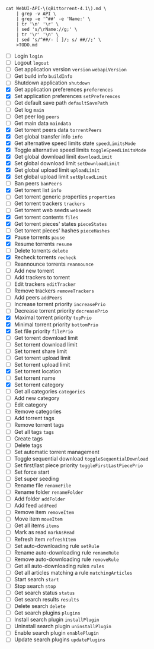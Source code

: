 ```
cat WebUI-API-\(qBittorrent-4.1\).md \
	| grep -v API \
	| grep -e '^##' -e 'Name:' \
	| tr '\n' '\r' \
	| sed 's/\rName://g;' \
	| tr '\r' '\n' \
	| sed 's/^##/- [ ]/; s/ ##//;' \
	>TODO.md
```

- [ ] Login `login`
- [ ] Logout `logout`
- [ ] Get application version `version` `webapiVersion`
- [ ] Get build info `buildInfo`
- [ ] Shutdown application `shutdown`
- [x] Get application preferences `preferences`
- [x] Set application preferences `setPreferences`
- [ ] Get default save path `defaultSavePath`
- [ ] Get log `main`
- [ ] Get peer log `peers`
- [ ] Get main data `maindata`
- [x] Get torrent peers data `torrentPeers`
- [x] Get global transfer info `info`
- [x] Get alternative speed limits state `speedLimitsMode`
- [x] Toggle alternative speed limits `toggleSpeedLimitsMode`
- [x] Get global download limit `downloadLimit`
- [x] Set global download limit `setDownloadLimit`
- [x] Get global upload limit `uploadLimit`
- [x] Set global upload limit `setUploadLimit`
- [ ] Ban peers `banPeers`
- [x] Get torrent list `info`
- [ ] Get torrent generic properties `properties`
- [ ] Get torrent trackers `trackers`
- [ ] Get torrent web seeds `webseeds`
- [x] Get torrent contents `files`
- [x] Get torrent pieces' states `pieceStates`
- [ ] Get torrent pieces' hashes `pieceHashes`
- [x] Pause torrents `pause`
- [x] Resume torrents `resume`
- [ ] Delete torrents `delete`
- [x] Recheck torrents `recheck`
- [ ] Reannounce torrents `reannounce`
- [ ] Add new torrent
- [ ] Add trackers to torrent
- [ ] Edit trackers `editTracker`
- [ ] Remove trackers `removeTrackers`
- [ ] Add peers `addPeers`
- [ ] Increase torrent priority `increasePrio`
- [ ] Decrease torrent priority `decreasePrio`
- [x] Maximal torrent priority `topPrio`
- [x] Minimal torrent priority `bottomPrio`
- [x] Set file priority `filePrio`
- [ ] Get torrent download limit
- [ ] Set torrent download limit
- [ ] Set torrent share limit
- [ ] Get torrent upload limit
- [ ] Set torrent upload limit
- [x] Set torrent location
- [ ] Set torrent name
- [x] Set torrent category
- [ ] Get all categories `categories`
- [ ] Add new category
- [ ] Edit category
- [ ] Remove categories
- [ ] Add torrent tags
- [ ] Remove torrent tags
- [ ] Get all tags `tags`
- [ ] Create tags
- [ ] Delete tags
- [ ] Set automatic torrent management
- [ ] Toggle sequential download `toggleSequentialDownload`
- [ ] Set first/last piece priority `toggleFirstLastPiecePrio`
- [ ] Set force start
- [ ] Set super seeding
- [ ] Rename file `renameFile`
- [ ] Rename folder `renameFolder`
- [ ] Add folder `addFolder`
- [ ] Add feed `addFeed`
- [ ] Remove item `removeItem`
- [ ] Move item `moveItem`
- [ ] Get all items `items`
- [ ] Mark as read `markAsRead`
- [ ] Refresh item `refreshItem`
- [ ] Set auto-downloading rule `setRule`
- [ ] Rename auto-downloading rule `renameRule`
- [ ] Remove auto-downloading rule `removeRule`
- [ ] Get all auto-downloading rules `rules`
- [ ] Get all articles matching a rule `matchingArticles`
- [ ] Start search `start`
- [ ] Stop search `stop`
- [ ] Get search status `status`
- [ ] Get search results `results`
- [ ] Delete search `delete`
- [ ] Get search plugins `plugins`
- [ ] Install search plugin `installPlugin`
- [ ] Uninstall search plugin `uninstallPlugin`
- [ ] Enable search plugin `enablePlugin`
- [ ] Update search plugins `updatePlugins`
